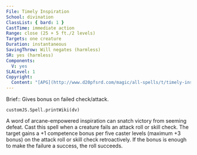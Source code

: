 ```yaml
---
File: Timely Inspiration
School: divination
ClassList: { bard: 1 }
CastTime: immediate action
Range: close (25 + 5 ft./2 levels)
Targets: one creature
Duration: instantaneous
SavingThrow: Will negates (harmless)
SR: yes (harmless)
Components:
  V: yes
SLALevel: 1
Copyright:
  Content: "[APG](http://www.d20pfsrd.com/magic/all-spells/t/timely-inspiration)"
---
```

Brief:: Gives bonus on failed check/attack.

```dataviewjs
customJS.Spell.printWiki(dv)
```

A word of arcane-empowered inspiration can snatch victory from seeming defeat. Cast this spell when a creature fails an attack roll or skill check. The target gains a +1 competence bonus per five caster levels (maximum +3 bonus) on the attack roll or skill check retroactively. If the bonus is enough to make the failure a success, the roll succeeds.
